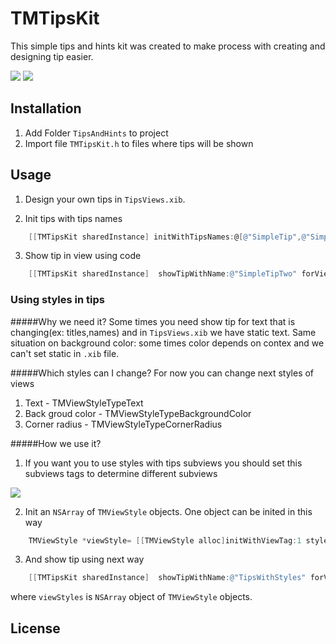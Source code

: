 # TMTipsKit

This simple tips and hints kit was created to make process with creating and designing tip easier. 

![](https://raw.github.com/IhorShevchuk/TMTipsKit/readmeBranch/TipsKit/screen-2.png)
![](https://raw.github.com/IhorShevchuk/TMTipsKit/readmeBranch/TipsKit/screen-3.png)

## Installation
1) Add Folder `TipsAndHints` to project
2) Import file `TMTipsKit.h` to files where tips will be shown

## Usage
1) Design your own tips in `TipsViews.xib`.

2) Init tips with tips names
```objectivec
    [[TMTipsKit sharedInstance] initWithTipsNames:@[@"SimpleTip",@"SimpleTipTwo",@"SimpleTipsWithStyles"]];
```
3) Show tip in view using code
```objectivec
    [[TMTipsKit sharedInstance]  showTipWithName:@"SimpleTipTwo" forView:[self view]];
```

### Using styles in tips
#####Why we need it?
Some times you need show tip for text that is changing(ex: titles,names) and in `TipsViews.xib` we have static text. Same situation on background color: some times color depends on contex and we can't set static in `.xib` file.

#####Which styles can I change?
For now you can change next styles of views
1) Text        -      TMViewStyleTypeText
2) Back groud color - TMViewStyleTypeBackgroundColor
3) Corner radius  -   TMViewStyleTypeCornerRadius

#####How we use it?
1) If you want you to use styles with tips subviews you should set this subviews tags to determine different subviews

![](https://raw.github.com/IhorShevchuk/TMTipsKit/readmeBranch/TipsKit/tagHelp.png)

2) Init an `NSArray` of `TMViewStyle` objects.
One object can be inited in this way
```objectivec
    TMViewStyle *viewStyle= [[TMViewStyle alloc]initWithViewTag:1 style:TMViewStyleTypeText andValue:customLabel.text]
 ```
3) And show tip using next way
```objectivec
    [[TMTipsKit sharedInstance]  showTipWithName:@"TipsWithStyles" forView:[self view] showOnlyOnce:YES andApplyToSubViewsStyles:viewStyles];
```
where `viewStyles` is `NSArray` object of `TMViewStyle` objects.

## License
